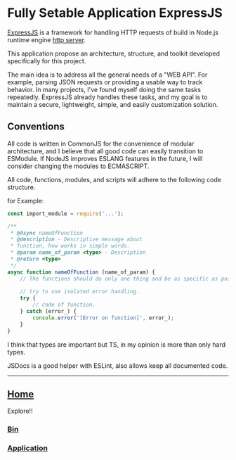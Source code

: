 # Fully Setable Application ExpressJS

[ExpressJS](https://expressjs.com) is a framework for handling HTTP requests of build in Node.js runtime engine [http server](https://nodejs.org/api/http.html#http).

This application propose an architecture, structure, and toolkit developed specifically for this project.

The main idea is to address all the general needs of a "WEB API". For example, parsing JSON requests or providing a usable way to track behavior. In many projects, I've found myself doing the same tasks repeatedly. ExpressJS already handles these tasks, and my goal is to maintain a secure, lightweight, simple, and easily customization solution.

## Conventions

All code is written in CommonJS for the convenience of modular architecture, and I believe that all good code can easily transition to ESModule. If NodeJS improves ESLANG features in the future, I will consider changing the modules to ECMASCRIPT.

All code, functions, modules, and scripts will adhere to the following code structure.

for Example:

```JavaScript
const import_module = require('...');

/**
 * @Async nameOfFunction
 * @description - Descriptive message about
 * function, how works in simple words.
 * @param name_of_param <type> - Description
 * @return <type>
 */
async function nameOfFunction (name_of_param) {
    // The functions should do only one thing and be as specific as possible.
    
    // try to use isolated error handling.
    try {
        // code of function.
    } catch (error_) {
        console.error('[Error on function]', error_);
    }
}
```

I think that types are important but TS, in my opinion is more than only hard
types.

JSDocs is a good helper with ESLint, also allows keep all documented code.

---

## [Home](../)
Explore!!
### [Bin](./bin/README.md)
### [Application](./application/README.md)

